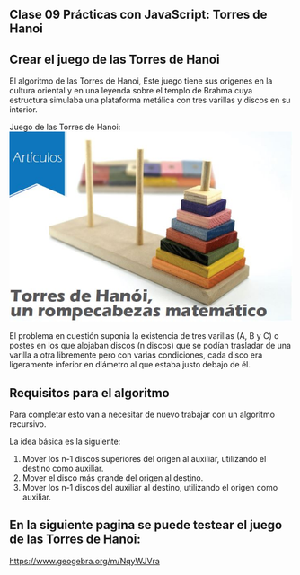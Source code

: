 ## Clase 09 Prácticas con JavaScript: Torres de Hanoi

## Crear el juego de las Torres de Hanoi

El algoritmo de las Torres de Hanoi, Este juego tiene sus origenes en la cultura oriental y en una leyenda sobre el templo de Brahma cuya estructura simulaba una plataforma metálica con tres varillas y discos en su interior.

Juego de las Torres de Hanoi:
![Torres de Hanoi](./assets/torres_1.jpg)

El problema en cuestión suponia la existencia de tres varillas (A, B y C) o postes en los que alojaban discos (n discos) que se podían trasladar de una varilla a otra libremente pero con varias condiciones, cada disco era ligeramente inferior en diámetro al que estaba justo debajo de él.

## Requisitos para el algoritmo

Para completar esto van a necesitar de nuevo trabajar con un algoritmo recursivo.

La idea básica es la siguiente:

1. Mover los n-1 discos superiores del origen al auxiliar, utilizando el destino como auxiliar.
2. Mover el disco más grande del origen al destino.
3. Mover los n-1 discos del auxiliar al destino, utilizando el origen como auxiliar.

## En la siguiente pagina se puede testear el juego de las Torres de Hanoi:

https://www.geogebra.org/m/NqyWJVra
